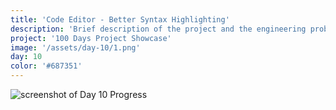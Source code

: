 ```yaml
---
title: 'Code Editor - Better Syntax Highlighting'
description: 'Brief description of the project and the engineering problem solved.'
project: '100 Days Project Showcase'
image: '/assets/day-10/1.png'
day: 10
color: '#687351'
---
```


![screenshot of Day 10 Progress](/assets/day-10/1.png)
